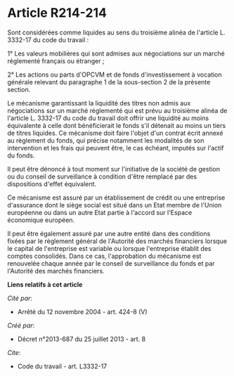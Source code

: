 # Article R214-214

Sont considérées comme liquides au sens du troisième alinéa de l'article L. 3332-17 du code du travail : 

1° Les valeurs mobilières qui sont admises aux négociations sur un marché réglementé français ou étranger ; 

2° Les actions ou parts d'OPCVM et de fonds d'investissement à vocation générale relevant du paragraphe 1 de la sous-section
2 de la présente section. 

Le mécanisme garantissant la liquidité des titres non admis aux négociations sur un marché réglementé qui est prévu au
troisième alinéa de l'article L. 3332-17 du code du travail doit offrir une liquidité au moins équivalente à celle dont
bénéficierait le fonds s'il détenait au moins un tiers de titres liquides. Ce mécanisme doit faire l'objet d'un contrat écrit
annexé au règlement du fonds, qui précise notamment les modalités de son intervention et les frais qui peuvent être, le cas
échéant, imputés sur l'actif du fonds. 

Il peut être dénoncé à tout moment sur l'initiative de la société de gestion ou du conseil de surveillance à condition d'être
remplacé par des dispositions d'effet équivalent. 

Ce mécanisme est assuré par un établissement de crédit ou une entreprise d'assurance dont le siège social est situé dans un
Etat membre de l'Union européenne ou dans un autre Etat partie à l'accord sur l'Espace économique européen. 

Il peut être également assuré par une autre entité dans des conditions fixées par le règlement général de l'Autorité des
marchés financiers lorsque le capital de l'entreprise est variable ou lorsque l'entreprise établit des comptes consolidés.
Dans ce cas, l'approbation du mécanisme est renouvelée chaque année par le conseil de surveillance du fonds et par l'Autorité
des marchés financiers.

**Liens relatifs à cet article**

_Cité par_:

  - Arrêté du 12 novembre 2004 - art. 424-8 (V)

_Créé par_:

  - Décret n°2013-687 du 25 juillet 2013 - art. 8

_Cite_:

  - Code du travail - art. L3332-17
